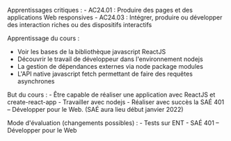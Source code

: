 Apprentissages critiques :
	- AC24.01 : Produire des pages et des applications Web responsives
	- AC24.03 : Intégrer, produire ou développer des interaction riches ou des dispositifs interactifs

Apprentissage du cours :
- Voir les bases de la bibliothèque javascript ReactJS
- Découvrir le travail de développeur dans l'environnement nodejs
- La gestion de dépendances externes via node package modules
- L'API native javascript fetch permettant de faire des requêtes asynchrones

But du cours :
	- Être capable de réaliser une application avec ReactJS et create-react-app
	- Travailler avec nodejs
	- Réaliser avec succès la SAÉ 401 – Développer pour le Web. (SAÉ aura lieu début janvier 2022)

Mode d'évaluation (changements possibles) :
	- Tests sur ENT
	- SAÉ 401 – Développer pour le Web